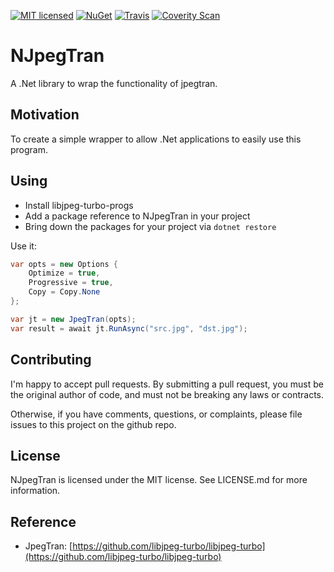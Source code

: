 [![MIT licensed](https://img.shields.io/badge/license-MIT-blue.svg)](https://github.com/AerisG222/NJpegTran/blob/master/LICENSE.md)
[![NuGet](https://buildstats.info/nuget/NJpegTran)](https://www.nuget.org/packages/NJpegTran/)
[![Travis](https://img.shields.io/travis/AerisG222/NJpegTran.svg)](https://travis-ci.org/AerisG222/NJpegTran)
[![Coverity Scan](https://img.shields.io/coverity/scan/14045.svg)](https://scan.coverity.com/projects/aerisg222-njpegtran)

# NJpegTran

A .Net library to wrap the functionality of jpegtran.

## Motivation
To create a simple wrapper to allow .Net applications to easily use this program.

## Using
- Install libjpeg-turbo-progs
- Add a package reference to NJpegTran in your project
- Bring down the packages for your project via `dotnet restore`

Use it:

````c#
var opts = new Options {
    Optimize = true,
    Progressive = true,
    Copy = Copy.None
};

var jt = new JpegTran(opts);
var result = await jt.RunAsync("src.jpg", "dst.jpg");
````

## Contributing
I'm happy to accept pull requests.  By submitting a pull request, you
must be the original author of code, and must not be breaking
any laws or contracts.

Otherwise, if you have comments, questions, or complaints, please file
issues to this project on the github repo.
  
## License
NJpegTran is licensed under the MIT license.  See LICENSE.md for more
information.

## Reference
- JpegTran: [https://github.com/libjpeg-turbo/libjpeg-turbo](https://github.com/libjpeg-turbo/libjpeg-turbo)

